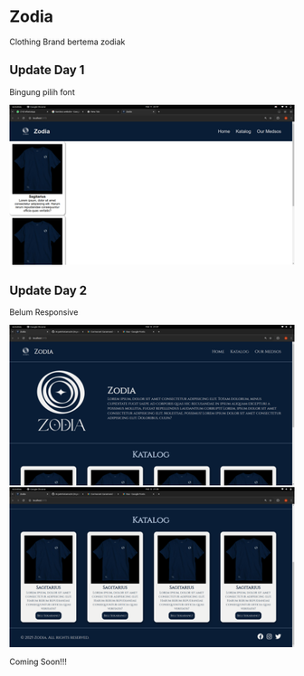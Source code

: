 # Zodia

Clothing Brand bertema zodiak

## Update Day 1
Bingung pilih font

![font](/ss/coba1.png)

## Update Day 2

Belum Responsive

![1](/ss/1.png)
![2](/ss/2.png)

Coming Soon!!!